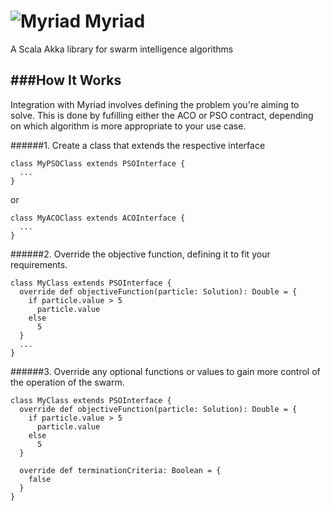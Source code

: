 ![Myriad](https://cloud.githubusercontent.com/assets/4529818/9751260/a6dddf84-5670-11e5-9bf3-a8d7fbf722b9.jpg)
Myriad
======

A Scala Akka library for swarm intelligence algorithms

###How It Works
--------------
Integration with Myriad involves defining the problem you're aiming to solve. This is done by fufilling either the ACO or PSO contract, depending on which algorithm is more appropriate to your use case. 

######1. Create a class that extends the respective interface

  ```
  class MyPSOClass extends PSOInterface {
    ...
  }
  ```
  or

  ```
  class MyACOClass extends ACOInterface {
    ...
  }
  ```

######2. Override the objective function, defining it to fit your requirements.

  ```
  class MyClass extends PSOInterface {
    override def objectiveFunction(particle: Solution): Double = {
      if particle.value > 5
        particle.value 
      else 
        5
    }
    ...
  }
  ```

######3. Override any optional functions or values to gain more control of the operation of the swarm.

  ```
  class MyClass extends PSOInterface {
    override def objectiveFunction(particle: Solution): Double = {
      if particle.value > 5
        particle.value 
      else 
        5
    }
    
    override def terminationCriteria: Boolean = {
      false
    }
  }
  ```